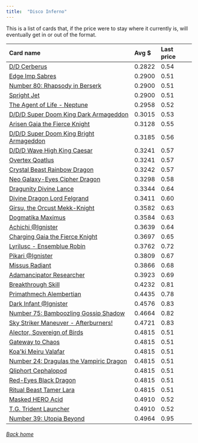 ```yaml
---
title:  "Disco Inferno"
---
```


This is a list of cards that, if the price were to stay where it currently is, will eventually get in or out of the format.

| Card name | Avg $ | Last price |
| :-- | :-- | :-- |
[D/D Cerberus](https://db.ygoprodeck.com/card/?search=D/D%20Cerberus) | 0.2822 | 0.54 |
[Edge Imp Sabres](https://db.ygoprodeck.com/card/?search=Edge%20Imp%20Sabres) | 0.2900 | 0.51 |
[Number 80: Rhapsody in Berserk](https://db.ygoprodeck.com/card/?search=Number%2080:%20Rhapsody%20in%20Berserk) | 0.2900 | 0.51 |
[Spright Jet](https://db.ygoprodeck.com/card/?search=Spright%20Jet) | 0.2900 | 0.51 |
[The Agent of Life - Neptune](https://db.ygoprodeck.com/card/?search=The%20Agent%20of%20Life%20-%20Neptune) | 0.2958 | 0.52 |
[D/D/D Super Doom King Dark Armageddon](https://db.ygoprodeck.com/card/?search=D/D/D%20Super%20Doom%20King%20Dark%20Armageddon) | 0.3015 | 0.53 |
[Arisen Gaia the Fierce Knight](https://db.ygoprodeck.com/card/?search=Arisen%20Gaia%20the%20Fierce%20Knight) | 0.3128 | 0.55 |
[D/D/D Super Doom King Bright Armageddon](https://db.ygoprodeck.com/card/?search=D/D/D%20Super%20Doom%20King%20Bright%20Armageddon) | 0.3185 | 0.56 |
[D/D/D Wave High King Caesar](https://db.ygoprodeck.com/card/?search=D/D/D%20Wave%20High%20King%20Caesar) | 0.3241 | 0.57 |
[Overtex Qoatlus](https://db.ygoprodeck.com/card/?search=Overtex%20Qoatlus) | 0.3241 | 0.57 |
[Crystal Beast Rainbow Dragon](https://db.ygoprodeck.com/card/?search=Crystal%20Beast%20Rainbow%20Dragon) | 0.3242 | 0.57 |
[Neo Galaxy-Eyes Cipher Dragon](https://db.ygoprodeck.com/card/?search=Neo%20Galaxy-Eyes%20Cipher%20Dragon) | 0.3298 | 0.58 |
[Dragunity Divine Lance](https://db.ygoprodeck.com/card/?search=Dragunity%20Divine%20Lance) | 0.3344 | 0.64 |
[Divine Dragon Lord Felgrand](https://db.ygoprodeck.com/card/?search=Divine%20Dragon%20Lord%20Felgrand) | 0.3411 | 0.60 |
[Girsu, the Orcust Mekk-Knight](https://db.ygoprodeck.com/card/?search=Girsu,%20the%20Orcust%20Mekk-Knight) | 0.3582 | 0.63 |
[Dogmatika Maximus](https://db.ygoprodeck.com/card/?search=Dogmatika%20Maximus) | 0.3584 | 0.63 |
[Achichi @Ignister](https://db.ygoprodeck.com/card/?search=Achichi%20@Ignister) | 0.3639 | 0.64 |
[Charging Gaia the Fierce Knight](https://db.ygoprodeck.com/card/?search=Charging%20Gaia%20the%20Fierce%20Knight) | 0.3697 | 0.65 |
[Lyrilusc - Ensemblue Robin](https://db.ygoprodeck.com/card/?search=Lyrilusc%20-%20Ensemblue%20Robin) | 0.3762 | 0.72 |
[Pikari @Ignister](https://db.ygoprodeck.com/card/?search=Pikari%20@Ignister) | 0.3809 | 0.67 |
[Missus Radiant](https://db.ygoprodeck.com/card/?search=Missus%20Radiant) | 0.3866 | 0.68 |
[Adamancipator Researcher](https://db.ygoprodeck.com/card/?search=Adamancipator%20Researcher) | 0.3923 | 0.69 |
[Breakthrough Skill](https://db.ygoprodeck.com/card/?search=Breakthrough%20Skill) | 0.4232 | 0.81 |
[Primathmech Alembertian](https://db.ygoprodeck.com/card/?search=Primathmech%20Alembertian) | 0.4435 | 0.78 |
[Dark Infant @Ignister](https://db.ygoprodeck.com/card/?search=Dark%20Infant%20@Ignister) | 0.4576 | 0.83 |
[Number 75: Bamboozling Gossip Shadow](https://db.ygoprodeck.com/card/?search=Number%2075:%20Bamboozling%20Gossip%20Shadow) | 0.4664 | 0.82 |
[Sky Striker Maneuver - Afterburners!](https://db.ygoprodeck.com/card/?search=Sky%20Striker%20Maneuver%20-%20Afterburners!) | 0.4721 | 0.83 |
[Alector, Sovereign of Birds](https://db.ygoprodeck.com/card/?search=Alector,%20Sovereign%20of%20Birds) | 0.4815 | 0.51 |
[Gateway to Chaos](https://db.ygoprodeck.com/card/?search=Gateway%20to%20Chaos) | 0.4815 | 0.51 |
[Koa'ki Meiru Valafar](https://db.ygoprodeck.com/card/?search=Koa'ki%20Meiru%20Valafar) | 0.4815 | 0.51 |
[Number 24: Dragulas the Vampiric Dragon](https://db.ygoprodeck.com/card/?search=Number%2024:%20Dragulas%20the%20Vampiric%20Dragon) | 0.4815 | 0.51 |
[Qliphort Cephalopod](https://db.ygoprodeck.com/card/?search=Qliphort%20Cephalopod) | 0.4815 | 0.51 |
[Red-Eyes Black Dragon](https://db.ygoprodeck.com/card/?search=Red-Eyes%20Black%20Dragon) | 0.4815 | 0.51 |
[Ritual Beast Tamer Lara](https://db.ygoprodeck.com/card/?search=Ritual%20Beast%20Tamer%20Lara) | 0.4815 | 0.51 |
[Masked HERO Acid](https://db.ygoprodeck.com/card/?search=Masked%20HERO%20Acid) | 0.4910 | 0.52 |
[T.G. Trident Launcher](https://db.ygoprodeck.com/card/?search=T.G.%20Trident%20Launcher) | 0.4910 | 0.52 |
[Number 39: Utopia Beyond](https://db.ygoprodeck.com/card/?search=Number%2039:%20Utopia%20Beyond) | 0.4964 | 0.95 |

###### [Back home](index)